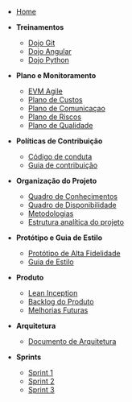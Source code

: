 <!-- docs/_sidebar.md -->

-   [Home](/)

-   **Treinamentos**
    -   [Dojo Git](./treinamentos/dojo-git.md)
    -   [Dojo Angular](./treinamentos/dojo-angular.md)
    -   [Dojo Python](./treinamentos/dojo-python.md.md)
-   **Plano e Monitoramento**

    -   [EVM Agile](./planejamento/emv.md)
    -   [Plano de Custos](./planejamento/plano_de_custos.md)
    -   [Plano de Comunicaçao](./planejamento/plano_de_comunicacao.md)
    -   [Plano de Riscos](./planejamento/plano-riscos.md)
    -   [Plano de Qualidade](./planejamento/plano-qualidade.md)

-   **Políticas de Contribuição**

    -   [Código de conduta](./politicas/CODE_OF_CONDUCT.md)
    -   [Guia de contribuição](./politicas/CONTRIBUTING.md)

-   **Organização do Projeto**

    -   [Quadro de Conhecimentos](./organizacao/quadro-conhecimento.md)
    -   [Quadro de Disponibilidade](./organizacao/quadro-disponibilidade.md)
    -   [Metodologias](./organizacao/metodologia.md)
    -   [Estrutura analítica do projeto](./organizacao/estrutura_analitica_projeto.md)

-   **Protótipo e Guia de Estilo**

    -   [Protótipo de Alta Fidelidade](./prototipo/alta_fidelidade.md)
    -   [Guia de Estilo](./prototipo/guia_de_estilo.md)

-   **Produto**

    -   [Lean Inception](./produto/lean-inception.md)
    -   [Backlog do Produto](./produto/backlog-produto.md)
    -   [Melhorias Futuras](./produto/melhorias.md)

-   **Arquitetura**

    -   [Documento de Arquitetura](./arquitetura/documento-de-arquitetura.md)

-   **Sprints**

    -   [Sprint 1](./sprints/sprint1.md)
    -   [Sprint 2](./sprints/sprint2.md)
    -   [Sprint 3](./sprints/sprint3.md)
